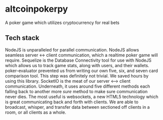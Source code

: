 altcoinpokerpy
==============

A poker game which utilizes cryptocurrency for real bets

Tech stack
----------
NodeJS is unparalleled for parallel communication.  NodeJS allows seamless server <-> client communication, which a realtime poker game will require.
Sequelize is the Database Connectivity tool for use with NodeJS which allows us to track game stats, along with users, and their wallets.
poker-evaluator prevented us from writing our own five, six, and seven card comparison tool.  This step was definitely not trivial.  We saved hours by using this library.
SocketIO is the meat of our server <--> client communication.  Underneath, it uses around five different methods each falling back to another more _sure_ method to make sure communication never dies.  The most useful is websockets, a new HTML5 technology which is great communicating back and forth with clients.  We are able to broadcast, whisper, and transfer data between sectioned off clients in a room, or all clients as a whole.

